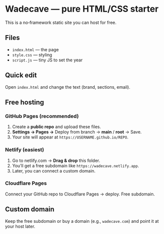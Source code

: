 # Wadecave — pure HTML/CSS starter

This is a no‑framework static site you can host for free.

## Files
- `index.html` — the page
- `style.css` — styling
- `script.js` — tiny JS to set the year

## Quick edit
Open `index.html` and change the text (brand, sections, email).

## Free hosting

### GitHub Pages (recommended)
1. Create a **public repo** and upload these files.
2. **Settings → Pages →** Deploy from branch → **main** / **root** → Save.
3. Your site will appear at `https://USERNAME.github.io/REPO`.

### Netlify (easiest)
1. Go to netlify.com → **Drag & drop** this folder.
2. You’ll get a free subdomain like `https://wadecave.netlify.app`.
3. Later, you can connect a custom domain.

### Cloudflare Pages
Connect your GitHub repo to Cloudflare Pages → deploy. Free subdomain.

## Custom domain
Keep the free subdomain or buy a domain (e.g., `wadecave.com`) and point it at your host later.
